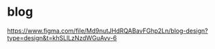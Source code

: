 # blog
https://www.figma.com/file/Md9nutJHdRQABavFGhp2Ln/blog-design?type=design&t=khSLlLzNzdWGuAyv-6
